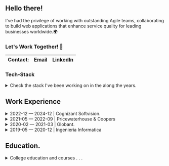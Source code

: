 ## Hello there!
I've had the privilege of working with outstanding Agile teams, collaborating to build web applications that enhance service quality for leading businesses worldwide.🌍

### Let's Work Together! 💪
| Contact: | [Email](mailto:lenielluzardo.dev@gmail.com) | [LinkedIn](https://www.linkedin.com/in/lenielluzardo/)|
|-|-|-|

### Tech-Stack
<details> 
<summary>
  Check the stack I've been working on in the along the years.
</summary>


||||||||
|-|-|-|-|-|-|-|
| **Front-End**  | React | Angular | HTML | CSS | WPF | jQuery |
| **Back-End**   |.NET 7+ |.NET Core | .NET Framework | ASP.NET |-|-|
| **DB**         | MSSQL Server | MySQL | MongoDB | Azure Cosmos | -|-|
| **ORM**        | Entity Framework | ADO.NET | - |-|-|
| **Tests**      | SpecFlow | NUnit | Jest | -|-|-|
| **Cloud**      | Azure | GCP | -|-|-|-|
| **CI/CD**      | Azure DevOps | GitHub Actions |-|-|-|-|
| **Agile/Scrum**| Azure Devops | Jira |-|-|-|-|
| **Security**   | OWASP Top 10 | Veracode | Checkmarx |-|-|-|
</details>

## Work Experience

<details>
<summary>
    2022-12 — 2024-12 | Cognizant Softvision.
</summary> 

|Role:| Full-stack Developer ( .NET + React ) |
|-|-|
| ✅ | Maintenance and refactoring tasks for .NET Web APIs.
| ✅ | Designing UI React components following internal Design Patterns with Storybook.
| ✅ | Manually managing concurrency DB operations.
| ✅ | Creation and execution of Unit Tests using BDD with SpecFlow.
| ✅ | Writing feature documentation.

</details>

<details> 
<summary>
    2021-05 — 2022-09 | Pricewaterhouse & Coopers
</summary>

|Role:| Full-stack Developer ( ASP.NET Razor ) |
|-|-|
| ✅ | Standard Maintenance and refactoring tasks.
| ✅ | Autoplay and tracking algorithm implementation for recommended video content.
| ✅ | DB stored procedure updating activities for retrieving data.
| ✅ | OWASP Security vulnerabilities remediation team lead.
| ✅ | Creation of Unit Test using XUnit.
</details>

<details> 
<summary>
    2020-02 — 2021-03 | Globant.
</summary>

|Role:| Back-end Developer ( ASP.NET Web API )|
|-|-|
| ✅| Standard Maintenance and support to US-based client solutions.
| ✅| Designing .NET Web APIs endpoints and business micro-services on top of HTTPs.
| ✅| Improving exporting time for Excel files using concurrency and asynchronous programming.
| ✅| Building XML parser to MSSQL based on XML standard schema.
| ✅| Creation and execution of Unit Test using NUnit.
</details>

<details> 
<summary>
    2019-05 — 2020-12 | Ingenieria Informatica 
</summary>

|Role:| Full-stack Developer ( .NET + WPF ) |
|-|-|
| ✅ | Research of WPF extension library Prism for UI components.
| ✅ | Migrating DB schema from DBF files to MySQL using Entity Framework Code First Migrations.
| ✅ | Composing UI login module with XAML.
</details>

## Education.

<details>
<summary>
  College education and courses . . .
</summary>

| Certification | Field | Year | At |
|-|-|-|-|
| Course | Computer Science Fundamentals | 2019 | platzi.com | 
| Course | Web Development | 2019 | platzi.com |
| Course | Advanced C# Programming | 2020 | pluralsight.com |
| Course | React Programming | 2022 | udemy.com |
| Bachelor's Degree | Arts and Military Science - Aeronautical Mention | 2015 | EAM |
</details>

